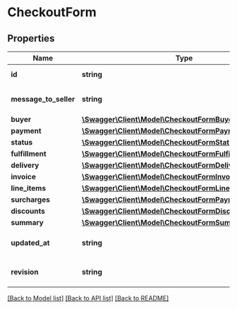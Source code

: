 # CheckoutForm

## Properties
Name | Type | Description | Notes
------------ | ------------- | ------------- | -------------
**id** | **string** | Checkout form id | 
**message_to_seller** | **string** | Message from buyer to seller | [optional] 
**buyer** | [**\Swagger\Client\Model\CheckoutFormBuyerReference**](CheckoutFormBuyerReference.md) |  | 
**payment** | [**\Swagger\Client\Model\CheckoutFormPaymentReference**](CheckoutFormPaymentReference.md) |  | [optional] 
**status** | [**\Swagger\Client\Model\CheckoutFormStatus**](CheckoutFormStatus.md) |  | 
**fulfillment** | [**\Swagger\Client\Model\CheckoutFormFulfillment**](CheckoutFormFulfillment.md) |  | [optional] 
**delivery** | [**\Swagger\Client\Model\CheckoutFormDeliveryReference**](CheckoutFormDeliveryReference.md) |  | [optional] 
**invoice** | [**\Swagger\Client\Model\CheckoutFormInvoiceInfo**](CheckoutFormInvoiceInfo.md) |  | [optional] 
**line_items** | [**\Swagger\Client\Model\CheckoutFormLineItem[]**](CheckoutFormLineItem.md) |  | 
**surcharges** | [**\Swagger\Client\Model\CheckoutFormPaymentReference[]**](CheckoutFormPaymentReference.md) |  | 
**discounts** | [**\Swagger\Client\Model\CheckoutFormDiscount[]**](CheckoutFormDiscount.md) |  | 
**summary** | [**\Swagger\Client\Model\CheckoutFormSummary**](CheckoutFormSummary.md) |  | 
**updated_at** | **string** | Provided in [ISO 8601 format](https://en.wikipedia.org/wiki/ISO_8601). | [optional] 
**revision** | **string** | Checkout form revision | [optional] 

[[Back to Model list]](../../README.md#documentation-for-models) [[Back to API list]](../../README.md#documentation-for-api-endpoints) [[Back to README]](../../README.md)

